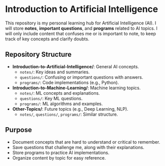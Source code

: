 # Introduction to Artificial Intelligence

This repository is my personal learning hub for Artificial Intelligence (AI). I will store **notes**, **important questions**, and **programs** related to AI topics. I will only include content that confuses me or is important to note, to keep track of key concepts and clarify doubts.

## Repository Structure
- **Introduction-to-Artificial-Intelligence/**: General AI concepts.
  - `notes/`: Key ideas and summaries.
  - `questions/`: Confusing or important questions with answers.
  - `programs/`: Code implementations (e.g., Python).
- **Introduction-to-Machine-Learning/**: Machine learning topics.
  - `notes/`: ML concepts and explanations.
  - `questions/`: Key ML questions.
  - `programs/`: ML algorithms and examples.
- **Other-Topics/**: Future topics (e.g., Deep Learning, NLP).
  - `notes/`, `questions/`, `programs/`: Similar structure.

## Purpose
- Document concepts that are hard to understand or critical to remember.
- Save questions that challenge me, along with their explanations.
- Store programs to practice AI implementations.
- Organize content by topic for easy reference.
